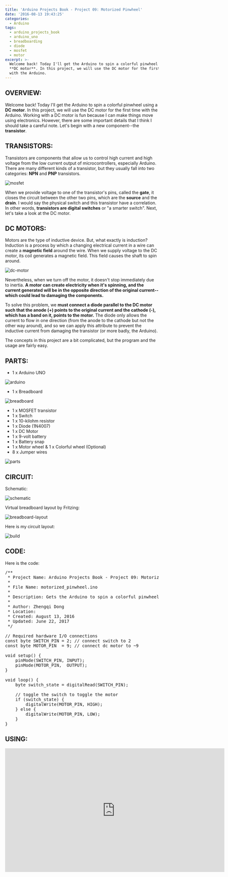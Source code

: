 ```yaml
---
title: 'Arduino Projects Book - Project 09: Motorized Pinwheel'
date: '2016-08-13 19:43:25'
categories:
  - Arduino
tags:
  - arduino_projects_book
  - arduino_uno
  - breadboarding
  - diode
  - mosfet
  - motor
excerpt: >-
  Welcome back! Today I'll get the Arduino to spin a colorful pinwheel using a
  **DC motor**. In this project, we will use the DC motor for the first time
  with the Arduino.
---
```


## **OVERVIEW:**

Welcome back! Today I'll get the Arduino to spin a colorful pinwheel using a **DC motor**. In this project, we will use the DC motor for the first time with the Arduino. Working with a DC motor is fun because I can make things move using electronics. However, there are some important details that I think I should take a careful note. Let's begin with a new component--the **transistor**.

## **TRANSISTORS:**

Transistors are components that allow us to control high current and high voltage from the low current output of microcontrollers, especially Arduino. There are many different kinds of a transistor, but they usually fall into two categories: **NPN** and **PNP** transistors.

![mosfet](/images/arduino-projects-book-project-09/mosfet.jpg)

When we provide voltage to one of the transistor's pins, called the **gate**, it closes the circuit between the other two pins, which are the **source** and the **drain**. I would say the physical switch and this transistor have a correlation. In other words, **transistors are digital switches** or "a smarter switch". Next, let's take a look at the DC motor.

## **DC MOTORS:**

Motors are the type of inductive device. But, what exactly is induction? Induction is a process by which a changing electrical current in a wire can create a **magnetic field** around the wire. When we supply voltage to the DC motor, its coil generates a magnetic field. This field causes the shaft to spin around.

![dc-motor](/images/arduino-projects-book-project-09/dc-motor.jpg)

Nevertheless, when we turn off the motor, it doesn't stop immediately due to inertia. **A motor can create electricity when it's spinning, and the current generated will be in the opposite direction of the original current--which could lead to damaging the components.**

To solve this problem, we **must connect a diode parallel to the DC motor such that the anode (+) points to the original current and the cathode (-), which has a band on it, points to the motor.** The diode only allows the current to flow in one direction (from the anode to the cathode but not the other way around), and so we can apply this attribute to prevent the inductive current from damaging the transistor (or more badly, the Arduino).

The concepts in this project are a bit complicated, but the program and the usage are fairly easy.

## **PARTS:**

- 1 x Arduino UNO

![arduino](/images/arduino-uno.jpg)

- 1 x Breadboard

![breadboard](/images/breadboard.jpg)

- 1 x MOSFET transistor
- 1 x Switch
- 1 x 10-kilohm resistor
- 1 x Diode (1N4007)
- 1 x DC Motor
- 1 x 9-volt battery
- 1 x Battery snap
- 1 x Motor wheel & 1 x Colorful wheel (Optional)
- 8 x Jumper wires

![parts](/images/arduino-projects-book-project-09/parts.jpg)

## **CIRCUIT:**

Schematic:

![schematic](/images/arduino-projects-book-project-09/schematic.png)

Virtual breadboard layout by Fritzing:

![breadboard-layout](/images/arduino-projects-book-project-09/breadboard-layout.jpg)

Here is my circuit layout:

![build](/images/arduino-projects-book-project-09/build.jpg)

## **CODE:**

Here is the code: 

<?prettify?>
<pre class="prettyprint cpp-html linenums">
/**
 * Project Name: Arduino Projects Book - Project 09: Motorized Pinwheel
 *
 * File Name: motorized_pinwheel.ino
 *
 * Description: Gets the Arduino to spin a colorful pinwheel using a motor.
 *
 * Author: Zhengqi Dong
 * Location:  
 * Created: August 13, 2016
 * Updated: June 22, 2017
 */

// Required hardware I/O connections
const byte SWITCH_PIN = 2; // connect switch to 2
const byte MOTOR_PIN  = 9; // connect dc motor to ~9

void setup() {
    pinMode(SWITCH_PIN, INPUT);
    pinMode(MOTOR_PIN,  OUTPUT);
}

void loop() {
    byte switch_state = digitalRead(SWITCH_PIN);

    // toggle the switch to toggle the motor
    if (switch_state) {
        digitalWrite(MOTOR_PIN, HIGH);
    } else {
        digitalWrite(MOTOR_PIN, LOW);
    }
}
</pre>

## **USING:**

<div class="embedded-video">
  <iframe width="720" height="405" src="https://www.youtube.com/embed/KUcjh3XdimE?list=PLt_UZum7NVtmFEVMdv4XH8TgXzJvzd78x" frameborder="0" allowfullscreen></iframe>
</div>
